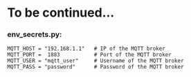 # To be continued...

### env_secrets.py:
```
MQTT_HOST = "192.168.1.1"   # IP of the MQTT broker
MQTT_PORT =  1883           # Port of the MQTT broker
MQTT_USER = "mqtt_user"     # Username of the MQTT broker
MQTT_PASS = "password"      # Password of the MQTT broker
```